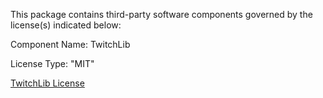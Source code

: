 This package contains third-party software components governed by the license(s) indicated below:

Component Name: TwitchLib

License Type: "MIT"

[TwitchLib License](https://github.com/TwitchLib/TwitchLib/blob/master/LICENSE)